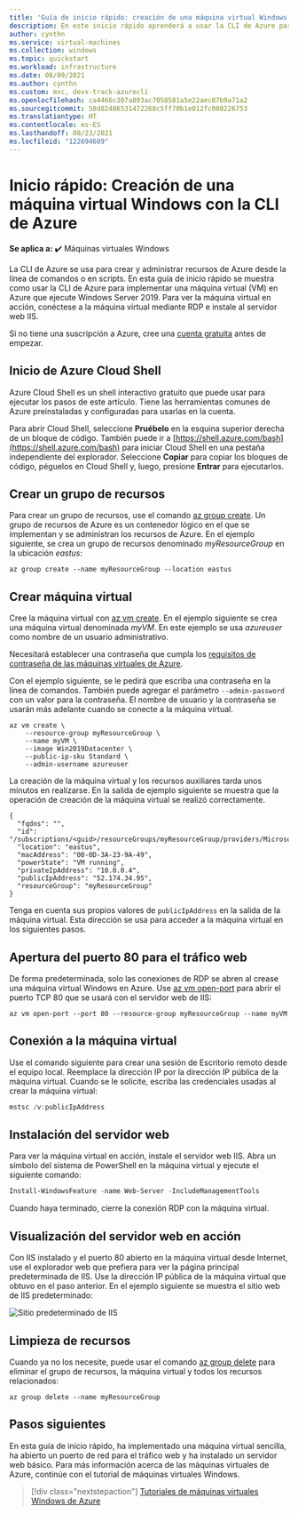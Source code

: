 ```yaml
---
title: 'Guía de inicio rápido: creación de una máquina virtual Windows mediante la CLI de Azure'
description: En este inicio rápido aprenderá a usar la CLI de Azure para crear una máquina virtual Windows
author: cynthn
ms.service: virtual-machines
ms.collection: windows
ms.topic: quickstart
ms.workload: infrastructure
ms.date: 08/09/2021
ms.author: cynthn
ms.custom: mvc, devx-track-azurecli
ms.openlocfilehash: ca4466c307a893ac7058581a5e22aec87b9a71a2
ms.sourcegitcommit: 58d82486531472268c5ff70b1e012fc008226753
ms.translationtype: HT
ms.contentlocale: es-ES
ms.lasthandoff: 08/23/2021
ms.locfileid: "122694689"
---
```

# <a name="quickstart-create-a-windows-virtual-machine-with-the-azure-cli"></a>Inicio rápido: Creación de una máquina virtual Windows con la CLI de Azure

**Se aplica a:** :heavy_check_mark: Máquinas virtuales Windows

La CLI de Azure se usa para crear y administrar recursos de Azure desde la línea de comandos o en scripts. En esta guía de inicio rápido se muestra como usar la CLI de Azure para implementar una máquina virtual (VM) en Azure que ejecute Windows Server 2019. Para ver la máquina virtual en acción, conéctese a la máquina virtual mediante RDP e instale al servidor web IIS.

Si no tiene una suscripción a Azure, cree una [cuenta gratuita](https://azure.microsoft.com/free/?WT.mc_id=A261C142F) antes de empezar.

## <a name="launch-azure-cloud-shell"></a>Inicio de Azure Cloud Shell

Azure Cloud Shell es un shell interactivo gratuito que puede usar para ejecutar los pasos de este artículo. Tiene las herramientas comunes de Azure preinstaladas y configuradas para usarlas en la cuenta. 

Para abrir Cloud Shell, seleccione **Pruébelo** en la esquina superior derecha de un bloque de código. También puede ir a [https://shell.azure.com/bash](https://shell.azure.com/bash) para iniciar Cloud Shell en una pestaña independiente del explorador. Seleccione **Copiar** para copiar los bloques de código, péguelos en Cloud Shell y, luego, presione **Entrar** para ejecutarlos.

## <a name="create-a-resource-group"></a>Crear un grupo de recursos

Para crear un grupo de recursos, use el comando [az group create](/cli/azure/group). Un grupo de recursos de Azure es un contenedor lógico en el que se implementan y se administran los recursos de Azure. En el ejemplo siguiente, se crea un grupo de recursos denominado *myResourceGroup* en la ubicación *eastus*:

```azurecli-interactive
az group create --name myResourceGroup --location eastus
```

## <a name="create-virtual-machine"></a>Crear máquina virtual

Cree la máquina virtual con [az vm create](/cli/azure/vm). En el ejemplo siguiente se crea una máquina virtual denominada *myVM*. En este ejemplo se usa *azureuser* como nombre de un usuario administrativo. 

Necesitará establecer una contraseña que cumpla los [requisitos de contraseña de las máquinas virtuales de Azure](./faq.yml#what-are-the-password-requirements-when-creating-a-vm-
). 

Con el ejemplo siguiente, se le pedirá que escriba una contraseña en la línea de comandos. También puede agregar el parámetro `--admin-password` con un valor para la contraseña. El nombre de usuario y la contraseña se usarán más adelante cuando se conecte a la máquina virtual.

```azurecli-interactive
az vm create \
    --resource-group myResourceGroup \
    --name myVM \
    --image Win2019Datacenter \
    --public-ip-sku Standard \
    --admin-username azureuser 
```

La creación de la máquina virtual y los recursos auxiliares tarda unos minutos en realizarse. En la salida de ejemplo siguiente se muestra que la operación de creación de la máquina virtual se realizó correctamente.


```output
{
  "fqdns": "",
  "id": "/subscriptions/<guid>/resourceGroups/myResourceGroup/providers/Microsoft.Compute/virtualMachines/myVM",
  "location": "eastus",
  "macAddress": "00-0D-3A-23-9A-49",
  "powerState": "VM running",
  "privateIpAddress": "10.0.0.4",
  "publicIpAddress": "52.174.34.95",
  "resourceGroup": "myResourceGroup"
}
```

Tenga en cuenta sus propios valores de `publicIpAddress` en la salida de la máquina virtual. Esta dirección se usa para acceder a la máquina virtual en los siguientes pasos.

## <a name="open-port-80-for-web-traffic"></a>Apertura del puerto 80 para el tráfico web

De forma predeterminada, solo las conexiones de RDP se abren al crease una máquina virtual Windows en Azure. Use [az vm open-port](/cli/azure/vm) para abrir el puerto TCP 80 que se usará con el servidor web de IIS:

```azurecli-interactive
az vm open-port --port 80 --resource-group myResourceGroup --name myVM
```

## <a name="connect-to-virtual-machine"></a>Conexión a la máquina virtual

Use el comando siguiente para crear una sesión de Escritorio remoto desde el equipo local. Reemplace la dirección IP por la dirección IP pública de la máquina virtual. Cuando se le solicite, escriba las credenciales usadas al crear la máquina virtual:

```powershell
mstsc /v:publicIpAddress
```

## <a name="install-web-server"></a>Instalación del servidor web

Para ver la máquina virtual en acción, instale el servidor web IIS. Abra un símbolo del sistema de PowerShell en la máquina virtual y ejecute el siguiente comando:

```powershell
Install-WindowsFeature -name Web-Server -IncludeManagementTools
```

Cuando haya terminado, cierre la conexión RDP con la máquina virtual.

## <a name="view-the-web-server-in-action"></a>Visualización del servidor web en acción

Con IIS instalado y el puerto 80 abierto en la máquina virtual desde Internet, use el explorador web que prefiera para ver la página principal predeterminada de IIS. Use la dirección IP pública de la máquina virtual que obtuvo en el paso anterior. En el ejemplo siguiente se muestra el sitio web de IIS predeterminado:

![Sitio predeterminado de IIS](./media/quick-create-powershell/default-iis-website.png)

## <a name="clean-up-resources"></a>Limpieza de recursos

Cuando ya no los necesite, puede usar el comando [az group delete](/cli/azure/group) para eliminar el grupo de recursos, la máquina virtual y todos los recursos relacionados:

```azurecli-interactive
az group delete --name myResourceGroup
```

## <a name="next-steps"></a>Pasos siguientes

En esta guía de inicio rápido, ha implementado una máquina virtual sencilla, ha abierto un puerto de red para el tráfico web y ha instalado un servidor web básico. Para más información acerca de las máquinas virtuales de Azure, continúe con el tutorial de máquinas virtuales Windows.

> [!div class="nextstepaction"]
> [Tutoriales de máquinas virtuales Windows de Azure](./tutorial-manage-vm.md)
